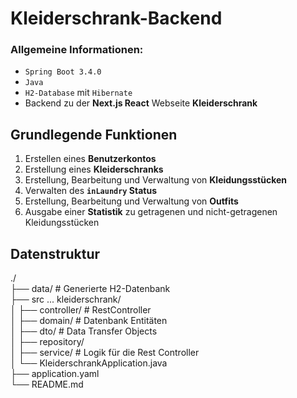 # Kleiderschrank-Backend
### Allgemeine Informationen:
- `Spring Boot 3.4.0`
- `Java`
- `H2-Database` mit `Hibernate`
- Backend zu der **Next.js React** Webseite **Kleiderschrank**

## Grundlegende Funktionen
1. Erstellen eines **Benutzerkontos**
2. Erstellung eines **Kleiderschranks**
3. Erstellung, Bearbeitung und Verwaltung von **Kleidungsstücken**
4. Verwalten des **`inLaundry` Status**
5. Erstellung, Bearbeitung und Verwaltung von **Outfits**
6. Ausgabe einer **Statistik** zu getragenen und nicht-getragenen Kleidungsstücken

## Datenstruktur

./  
├── data/                                   # Generierte H2-Datenbank  
├── src ... kleiderschrank/  
│   ├── controller/                         # RestController  
│   ├── domain/                             # Datenbank Entitäten  
│   ├── dto/                                # Data Transfer Objects  
│   ├── repository/  
│   ├── service/                            # Logik für die Rest Controller  
│   └── KleiderschrankApplication.java  
├── application.yaml  
└── README.md
